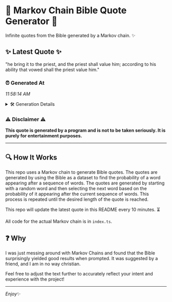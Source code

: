 # 📖 Markov Chain Bible Quote Generator 📖

Infinite quotes from the Bible generated by a Markov chain. ✨

## ✨ Latest Quote ✨
"he bring it to the priest, and the priest shall value him; according to his ability that vowed shall the priest value him."

### ⏰ Generated At
*11:58:14 AM*

<details>
    <summary>🛠️ Generation Details</summary>
    <p>
        <strong>🌱 Seed:</strong> he<br>
        <strong>🔄 Iterations:</strong> 22<br>
        <strong>📜 Context History:</strong><br>[ he ]: bring<br>[ he, bring ]: it<br>[ he, bring, it ]: to<br>[ he, bring, it, to ]: the<br>[ he, bring, it, to, the ]: priest,<br>[ he, bring, it, to, the, priest, ]: and<br>[ bring, it, to, the, priest,, and ]: the<br>[ it, to, the, priest,, and, the ]: priest<br>[ to, the, priest,, and, the, priest ]: shall<br>[ the, priest,, and, the, priest, shall ]: value<br>[ priest,, and, the, priest, shall, value ]: him;<br>[ and, the, priest, shall, value, him; ]: according<br>[ the, priest, shall, value, him;, according ]: to<br>[ priest, shall, value, him;, according, to ]: his<br>[ shall, value, him;, according, to, his ]: ability<br>[ value, him;, according, to, his, ability ]: that<br>[ him;, according, to, his, ability, that ]: vowed<br>[ according, to, his, ability, that, vowed ]: shall<br>[ to, his, ability, that, vowed, shall ]: the<br>[ his, ability, that, vowed, shall, the ]: priest<br>[ ability, that, vowed, shall, the, priest ]: value<br>[ that, vowed, shall, the, priest, value ]: him.<br>
    </p>
</details>

### ⚠️ Disclaimer ⚠️
**This quote is generated by a program and is not to be taken seriously. It is purely for entertainment purposes.**

---

## 🔍 How It Works

This repo uses a Markov chain to generate Bible quotes. The quotes are generated by using the Bible as a dataset to find the probability of a word appearing after a sequence of words. The quotes are generated by starting with a random word and then selecting the next word based on the probability of it appearing after the current sequence of words. This process is repeated until the desired length of the quote is reached.

This repo will update the latest quote in this README every 10 minutes. ⏳

All code for the actual Markov chain is in `index.ts`.

## ❓ Why

I was just messing around with Markov Chains and found that the Bible surprisingly yielded good results when prompted. 
It was suggested by a friend, and I am in no way christian.

Feel free to adjust the text further to accurately reflect your intent and experience with the project!

---

*Enjoy*✨
